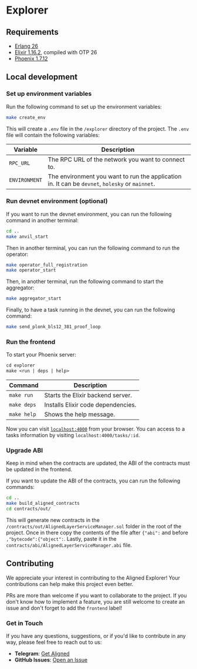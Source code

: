 # Explorer

## Requirements

- [Erlang 26](https://github.com/asdf-vm/asdf-erlang)
- [Elixir 1.16.2](https://elixir-ko.github.io/install.html), compiled with OTP 26
- [Phoenix 1.7.12](https://hexdocs.pm/phoenix/installation.html)

## Local development

### Set up environment variables

Run the following command to set up the environment variables:

```sh
make create_env
```

This will create a `.env` file in the `/explorer` directory of the project. The `.env` file will contain the following variables:

| Variable | Description |
| -------- | ----------- |
| `RPC_URL` | The RPC URL of the network you want to connect to. |
| `ENVIRONMENT` | The environment you want to run the application in. It can be `devnet`, `holesky` or `mainnet`. |

### Run devnet environment (optional)

If you want to run the devnet environment, you can run the following command in another terminal:

```sh
cd ..
make anvil_start
```

Then in another terminal, you can run the following command to run the operator:

```sh
make operator_full_registration
make operator_start
```

Then, in another terminal, run the following command to start the aggregator:

```sh
make aggregator_start
```

Finally, to have a task running in the devnet, you can run the following command:

```sh
make send_plonk_bls12_381_proof_loop
```

### Run the frontend

To start your Phoenix server:

```makefile
cd explorer
make <run | deps | help>
```

| Command | Description |
| --- | --- |
| `make run` | Starts the Elixir backend server. |
| `make deps` | Installs Elixir code dependencies. |
| `make help` | Shows the help message. |

Now you can visit [`localhost:4000`](http://localhost:4000) from your browser.
You can access to a tasks information by visiting `localhost:4000/tasks/:id`.

### Upgrade ABI

Keep in mind when the contracts are updated, the ABI of the contracts must be updated in the frontend.

If you want to update the ABI of the contracts, you can run the following commands:

```bash
cd ..
make build_aligned_contracts
cd contracts/out/
```

This will generate new contracts in the `/contracts/out/AlignedLayerServiceManager.sol` folder in the root of the project.
Once in there copy the contents of the file after `{"abi":` and before `,"bytecode":{"object":`.
Lastly, paste it in the `contracts/abi/AlignedLayerServiceManager.abi` file.

## Contributing

We appreciate your interest in contributing to the Aligned Explorer! Your contributions can help make this project even better.

PRs are more than welcome if you want to collaborate to the project. If you don't know how to implement a feature, you are still welcome to create an issue and don't forget to add the `frontend` label!

### Get in Touch

If you have any questions, suggestions, or if you'd like to contribute in any way, please feel free to reach out to us:

- **Telegram**: [Get Aligned](https://t.me/alignedlayer)
- **GitHub Issues**: [Open an Issue](https://github.com/yetanotherco/aligned_layer/labels/frontend)
